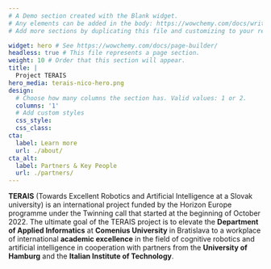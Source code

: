 ```yaml
---
# A Demo section created with the Blank widget.
# Any elements can be added in the body: https://wowchemy.com/docs/writing-markdown-latex/
# Add more sections by duplicating this file and customizing to your requirements.

widget: hero # See https://wowchemy.com/docs/page-builder/
headless: true # This file represents a page section.
weight: 10 # Order that this section will appear.
title: |
  Project TERAIS
hero_media: terais-nico-hero.png
design:
  # Choose how many columns the section has. Valid values: 1 or 2.
  columns: '1'
  # Add custom styles
  css_style:
  css_class:
cta:
  label: Learn more
  url: ./about/
cta_alt:
  label: Partners & Key People
  url: ./partners/
---
```


<div class="mt-4 mb-3">

**TERAIS** (Towards Excellent Robotics and Artificial Intelligence at a Slovak university)
is an international project funded by the Horizon Europe programme
under the Twinning call that started at the beginning of October 2022.
The ultimate goal of the TERAIS project
is to elevate the **Department of Applied Informatics**
at **Comenius University** in Bratislava
to a workplace of international **academic excellence**
in the field of cognitive robotics and artificial intelligence
in cooperation with partners from the **University of Hamburg**
and the **Italian Institute of Technology**.

</div>
